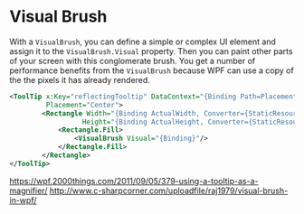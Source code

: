 # Visual Brush

With a `VisualBrush`, you can define a simple or complex UI element and assign it to the `VisualBrush.Visual` property. Then you can paint other parts of your screen with this conglomerate brush. You get a number of performance benefits from the `VisualBrush` because WPF can use a copy of the the pixels it has already rendered.

```xml
<ToolTip x:Key="reflectingTooltip" DataContext="{Binding Path=PlacementTarget, RelativeSource={x:Static RelativeSource.Self}}"
         Placement="Center">
        <Rectangle Width="{Binding ActualWidth, Converter={StaticResource doubleIntConverter}}"
                  Height="{Binding ActualHeight, Converter={StaticResource doubleIntConverter}}">
            <Rectangle.Fill>
                <VisualBrush Visual="{Binding}"/>
            </Rectangle.Fill>
        </Rectangle>
</ToolTip>
```

https://wpf.2000things.com/2011/09/05/379-using-a-tooltip-as-a-magnifier/
http://www.c-sharpcorner.com/uploadfile/raj1979/visual-brush-in-wpf/
<!--stackedit_data:
eyJoaXN0b3J5IjpbLTU1NjcyMjczNl19
-->